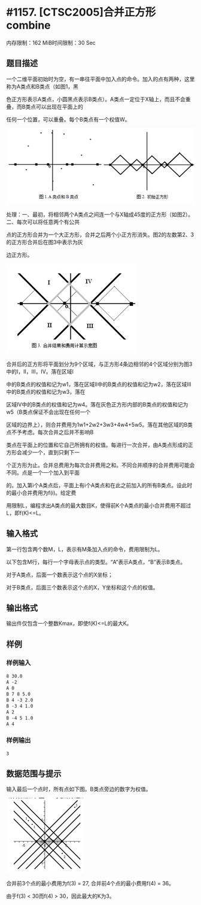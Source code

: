 # #1157. [CTSC2005]合并正方形combine

内存限制：162 MiB时间限制：30 Sec

## 题目描述

一个二维平面初始时为空，有一串往平面中加入点的命令。加入的点有两种，这里称为A类点和B类点（如图1，黑

色正方形表示A类点，小圆黑点表示B类点）。A类点一定位于X轴上，而且不会重叠，而B类点可以出现在平面上的

任何一个位置，可以重叠。每个B类点有一个权值W。

![](upload/201802/1(3).png)

处理：一、最初，将相邻两个A类点之间连一个与X轴成45度的正方形（如图2）。二、每次可以将任意两个有公共

点的正方形合并为一个大正方形，合并之后两个小正方形消失。图2的左数第2、3的正方形合并后在图3中表示为灰

边正方形。

 ![](upload/201802/2(2).png)        

合并后的正方形将平面划分为9个区域，与正方形4条边相邻的4个区域分别为图3中的I，II，III，IV。落在区域I

中的B类点的权值和记为w1，落在区域II中的B类点的权值和记为w2，落在区域III中的B类点的权值和记为w3，落在

区域IV中的B类点的权值和记为w4。落在灰色正方形内部的B类点的权值和记为w5（B类点保证不会出现在任何一个

区域的边界上），则合并费用为1w1+2w2+3w3+4w4+5w5。落在其他区域的B类点不予考虑。每次合并之后并不影响B

类点在平面上的位置和它自己所拥有的权值。每进行一次合并，由A类点形成的正方形会减少一个，直到只剩下一

个正方形为止。合并总费用为每次合并费用之和。不同合并顺序的合并费用可能会不同。点是一个一个加入到平面

的。加入第i个A类点后，平面上有i个A类点和在此之前加入的所有B类点。设此时的最小合并费用为f(i)。给定费

用限制L，编程求出A类点的最大数目K，使得前K个A类点的最小合并费用不超过L，即f(K)<=L。

## 输入格式

第一行包含两个数M，L，表示有M条加入点的命令，费用限制为L。

以下包含M行，每行一个字母表示点的类型。&ldquo;A&rdquo;表示A类点，&ldquo;B&rdquo;表示B类点。

对于A类点，后面一个数表示这个点的X坐标；

对于B类点，后面三个数表示这个点的X，Y坐标和这个点的权值。

## 输出格式

输出件仅包含一个整数Kmax，即使f(K)<=L的最大K。

## 样例

### 样例输入

    
    8 30.0
    A -2
    A 0
    B 7 8 5.0
    B 4 -3 2.0
    B -3 4 1.0
    A 2
    B -4 5 1.0
    A 4
    

### 样例输出

    
    3
    

## 数据范围与提示

输入最后一个点时，所有点如下图。B类点旁边的数字为权值。

![](upload/201802/3.png)

合并前3个点的最小费用为f(3) = 27, 合并前4个点的最小费用f(4) = 36。

由于f(3) < 30而f(4) > 30，因此最大的K为3。

